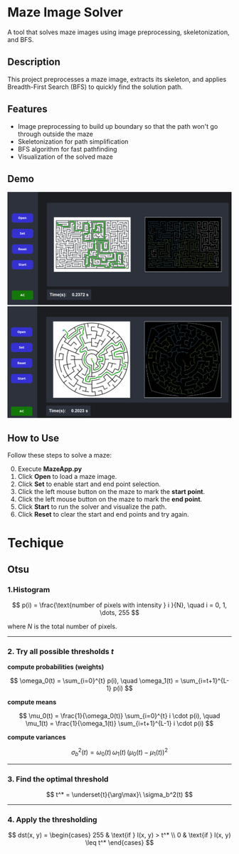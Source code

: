 # Maze Image Solver

A tool that solves maze images using image preprocessing, skeletonization, and BFS.

## Description

This project preprocesses a maze image, extracts its skeleton, and applies Breadth-First Search (BFS) to quickly find the solution path.

## Features

- Image preprocessing to build up boundary so that the path won't go through outside the maze
- Skeletonization for path simplification
- BFS algorithm for fast pathfinding
- Visualization of the solved maze

## Demo

![Demo](demo_images/demo1.png)
![Demo](demo_images/demo2.png)

## How to Use

Follow these steps to solve a maze:

0. Execute **MazeApp.py**
1. Click **Open** to load a maze image.
2. Click **Set** to enable start and end point selection.
3. Click the left mouse button on the maze to mark the **start point**.
4. Click the left mouse button on the maze to mark the **end point**.
5. Click **Start** to run the solver and visualize the path.
6. Click **Reset** to clear the start and end points and try again.

# Techique

## Otsu

### 1.Histogram

$$
p(i) = \frac{\text{number of pixels with intensity } i }{N}, \quad i = 0, 1, \dots, 255
$$

where $N$ is the total number of pixels.

---

### 2. Try all possible thresholds $t$

**compute probabilities (weights)**

$$
\omega_0(t) = \sum_{i=0}^{t} p(i),
\quad
\omega_1(t) = \sum_{i=t+1}^{L-1} p(i)
$$

**compute means**

$$
\mu_0(t) = \frac{1}{\omega_0(t)} \sum_{i=0}^{t} i \cdot p(i),
\quad
\mu_1(t) = \frac{1}{\omega_1(t)} \sum_{i=t+1}^{L-1} i \cdot p(i)
$$

**compute variances**

$$
\sigma_b^2(t) = \omega_0(t)\,\omega_1(t)\,\big(\mu_0(t) - \mu_1(t)\big)^2
$$

---

### 3. Find the optimal threshold

$$
t^* = \underset{t}{\arg\max}\ \sigma_b^2(t)
$$

---

### 4. Apply the thresholding

$$
dst(x, y) =
\begin{cases}
255 & \text{if } I(x, y) > t^* \\
0   & \text{if } I(x, y) \leq t^*
\end{cases}
$$
